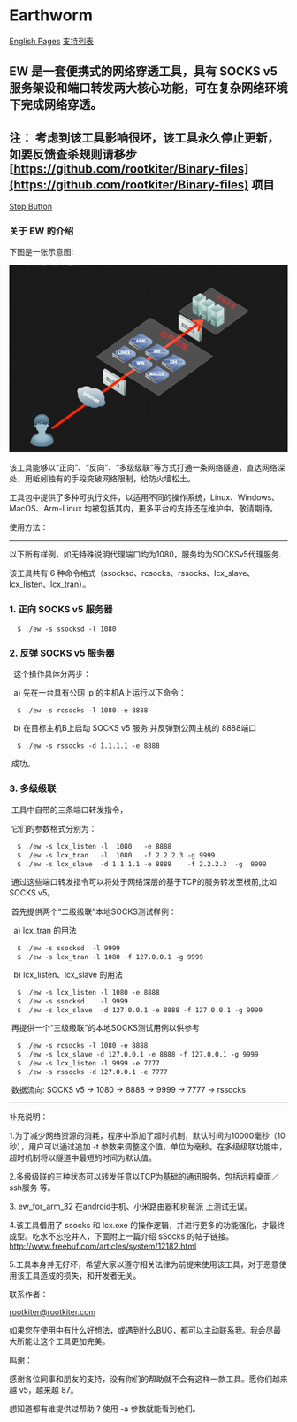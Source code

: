 Earthworm
=========

[English Pages](./en/index.html) [支持列表](./supportlist)

EW 是一套便携式的网络穿透工具，具有 SOCKS v5服务架设和端口转发两大核心功能，可在复杂网络环境下完成网络穿透。
------------------------------------------------------------

注： 考虑到该工具影响很坏，该工具永久停止更新，如要反馈查杀规则请移步 [https://github.com/rootkiter/Binary-files](https://github.com/rootkiter/Binary-files) 项目
-----------------------------------------------------------------------------------------------------------------------------

[Stop Button](https://github.com/rootkiter/Binary-files)

### [](#%E6%AC%A2%E8%BF%8E%E6%9D%A5%E5%88%B0earthworm%E7%9A%84%E4%B8%BB%E9%A1%B5)关于 EW 的介绍



下图是一张示意图:

![](./screenshot.png)

该工具能够以“正向”、“反向”、“多级级联”等方式打通一条网络隧道，直达网络深处，用蚯蚓独有的手段突破网络限制，给防火墙松土。

工具包中提供了多种可执行文件，以适用不同的操作系统，Linux、Windows、MacOS、Arm-Linux 均被包括其内，更多平台的支持还在维护中，敬请期待。

使用方法：


---------

以下所有样例，如无特殊说明代理端口均为1080，服务均为SOCKSv5代理服务.



该工具共有 6 种命令格式（ssocksd、rcsocks、rssocks、lcx\_slave、lcx\_listen、lcx\_tran）。

### 1\. 正向 SOCKS v5 服务器

```
  $ ./ew -s ssocksd -l 1080
```

### 2\. 反弹 SOCKS v5 服务器

  这个操作具体分两步：

  a) 先在一台具有公网 ip 的主机A上运行以下命令：

```
  $ ./ew -s rcsocks -l 1080 -e 8888  
```

  b) 在目标主机B上启动 SOCKS v5 服务 并反弹到公网主机的 8888端口

```
  $ ./ew -s rssocks -d 1.1.1.1 -e 8888 
```

 成功。

### 3\. 多级级联

 工具中自带的三条端口转发指令，

 它们的参数格式分别为：

```
  $ ./ew -s lcx_listen -l  1080   -e 8888
  $ ./ew -s lcx_tran   -l  1080   -f 2.2.2.3 -g 9999
  $ ./ew -s lcx_slave  -d 1.1.1.1 -e 8888    -f 2.2.2.3  -g  9999
```

 通过这些端口转发指令可以将处于网络深层的基于TCP的服务转发至根前,比如 SOCKS v5。

 首先提供两个“二级级联”本地SOCKS测试样例：



  a) lcx\_tran 的用法

```
  $ ./ew -s ssocksd  -l 9999
  $ ./ew -s lcx_tran -l 1080 -f 127.0.0.1 -g 9999
```



  b) lcx\_listen、lcx\_slave 的用法

```
  $ ./ew -s lcx_listen -l 1080 -e 8888
  $ ./ew -s ssocksd    -l 9999
  $ ./ew -s lcx_slave  -d 127.0.0.1 -e 8888 -f 127.0.0.1 -g 9999
```



 再提供一个“三级级联”的本地SOCKS测试用例以供参考

```
  $ ./ew -s rcsocks -l 1080 -e 8888
  $ ./ew -s lcx_slave -d 127.0.0.1 -e 8888 -f 127.0.0.1 -g 9999
  $ ./ew -s lcx_listen -l 9999 -e 7777
  $ ./ew -s rssocks -d 127.0.0.1 -e 7777
```

 数据流向: SOCKS v5 -> 1080 -> 8888 -> 9999 -> 7777 -> rssocks

----------------



补充说明：

1.为了减少网络资源的消耗，程序中添加了超时机制，默认时间为10000毫秒（10秒），用户可以通过追加 -t 参数来调整这个值，单位为毫秒。在多级级联功能中，超时机制将以隧道中最短的时间为默认值。

2.多级级联的三种状态可以转发任意以TCP为基础的通讯服务，包括远程桌面／ssh服务 等。

3\. ew\_for\_arm\_32 在android手机、小米路由器和树莓派 上测试无误。

4.该工具借用了 ssocks 和 lcx.exe 的操作逻辑，并进行更多的功能强化，才最终成型。吃水不忘挖井人，下面附上一篇介绍 sSocks 的帖子链接。 http://www.freebuf.com/articles/system/12182.html

5.工具本身并无好坏，希望大家以遵守相关法律为前提来使用该工具，对于恶意使用该工具造成的损失，和开发者无关。

联系作者：

rootkiter@rootkiter.com

如果您在使用中有什么好想法，或遇到什么BUG，都可以主动联系我。我会尽最大所能让这个工具更加完美。

鸣谢：

感谢各位同事和朋友的支持，没有你们的帮助就不会有这样一款工具。愿你们越来越 v5，越来越 87。

想知道都有谁提供过帮助 ? 使用 -a 参数就能看到他们。  
